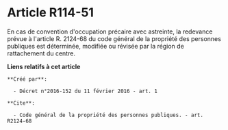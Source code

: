 # Article R114-51

En cas de convention d'occupation précaire avec astreinte, la redevance prévue à l'article R. 2124-68 du code général de la
propriété des personnes publiques est déterminée, modifiée ou révisée par la région de rattachement du centre.

**Liens relatifs à cet article**

	**Créé par**:

	  - Décret n°2016-152 du 11 février 2016 - art. 1

	**Cite**:

	  - Code général de la propriété des personnes publiques. - art. R2124-68
